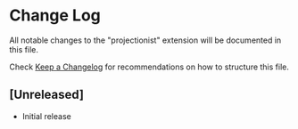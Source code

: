 # Change Log
All notable changes to the "projectionist" extension will be documented in this file.

Check [Keep a Changelog](http://keepachangelog.com/) for recommendations on how to structure this file.

## [Unreleased]
- Initial release